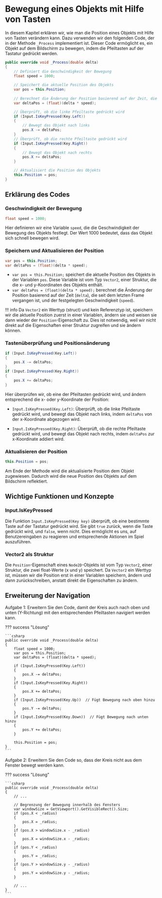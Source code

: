 # Bewegung eines Objekts mit Hilfe von Tasten

In diesem Kapitel erklären wir, wie man die Position eines Objekts mit Hilfe von Tasten verändern kann. Dazu verwenden wir den folgenden Code, der in der Methode `_Process` implementiert ist. Dieser Code ermöglicht es, ein Objekt auf dem Bildschirm zu bewegen, indem die Pfeiltasten auf der Tastatur gedrückt werden.

```csharp
public override void _Process(double delta)
{
    // Definiert die Geschwindigkeit der Bewegung
    float speed = 1000;
    
    // Speichert die aktuelle Position des Objekts
    var pos = this.Position;
    
    // Berechnet die Änderung der Position basierend auf der Zeit, die seit dem letzten Frame vergangen ist
    var deltaPos = (float)(delta * speed);

    // Überprüft, ob die linke Pfeiltaste gedrückt wird
    if (Input.IsKeyPressed(Key.Left))
    {
        // Bewegt das Objekt nach links
        pos.X -= deltaPos;
    }
    // Überprüft, ob die rechte Pfeiltaste gedrückt wird
    if (Input.IsKeyPressed(Key.Right))
    {
        // Bewegt das Objekt nach rechts
        pos.X += deltaPos;
    }

    // Aktualisiert die Position des Objekts
    this.Position = pos;
}
```

## Erklärung des Codes

### Geschwindigkeit der Bewegung

```csharp
float speed = 1000;
```

Hier definieren wir eine Variable `speed`, die die Geschwindigkeit der Bewegung des Objekts festlegt. Der Wert 1000 bedeutet, dass das Objekt sich schnell bewegen wird.

### Speichern und Aktualisieren der Position

```csharp
var pos = this.Position;
var deltaPos = (float)(delta * speed);
```

- `var pos = this.Position;` speichert die aktuelle Position des Objekts in der Variablen `pos`. Diese Variable ist vom Typ `Vector2`, einer Struktur, die die x- und y-Koordinaten des Objekts enthält.
- `var deltaPos = (float)(delta * speed);` berechnet die Änderung der Position basierend auf der Zeit (`delta`), die seit dem letzten Frame vergangen ist, und der festgelegten Geschwindigkeit (`speed`).

!!! info
    Da `Vector2` ein Werttyp (struct) und kein Referenztyp ist, speichern wir die aktuelle Position zuerst in einer Variablen, ändern sie und weisen sie dann wieder der `Position`-Eigenschaft zu. Dies ist notwendig, weil wir nicht direkt auf die Eigenschaften einer Struktur zugreifen und sie ändern können.

### Tastenüberprüfung und Positionsänderung

```csharp
if (Input.IsKeyPressed(Key.Left))
{
    pos.X -= deltaPos;
}
if (Input.IsKeyPressed(Key.Right))
{
    pos.X += deltaPos;
}
```

Hier überprüfen wir, ob eine der Pfeiltasten gedrückt wird, und ändern entsprechend die x- oder y-Koordinate der Position:

- `Input.IsKeyPressed(Key.Left)`: Überprüft, ob die linke Pfeiltaste gedrückt wird, und bewegt das Objekt nach links, indem `deltaPos` von der x-Koordinate abgezogen wird.

- `Input.IsKeyPressed(Key.Right)`: Überprüft, ob die rechte Pfeiltaste gedrückt wird, und bewegt das Objekt nach rechts, indem `deltaPos` zur x-Koordinate addiert wird.

### Aktualisieren der Position

```csharp
this.Position = pos;
```

Am Ende der Methode wird die aktualisierte Position dem Objekt zugewiesen. Dadurch wird die neue Position des Objekts auf dem Bildschirm reflektiert.

## Wichtige Funktionen und Konzepte

### Input.IsKeyPressed

Die Funktion `Input.IsKeyPressed(Key key)` überprüft, ob eine bestimmte Taste auf der Tastatur gedrückt wird. Sie gibt `true` zurück, wenn die Taste gedrückt wird, und `false`, wenn nicht. Dies ermöglicht es uns, auf Benutzereingaben zu reagieren und entsprechende Aktionen im Spiel auszuführen.

### Vector2 als Struktur

Die `Position`-Eigenschaft eines `Node2D`-Objekts ist vom Typ `Vector2`, einer Struktur, die zwei float-Werte (x und y) speichert. Da `Vector2` ein Werttyp ist, müssen wir die Position erst in einer Variablen speichern, ändern und dann zurückschreiben, anstatt direkt die Eigenschaften zu ändern.

## Erweiterung der Navigation

Aufgabe 1: Erweitern Sie den Code, damit der Kreis auch nach oben und unten (Y-Richtung) mit den entsprechenden Pfeiltasten navigiert werden kann.

??? success "Lösung"

    ```csharp
    public override void _Process(double delta)
    {
        float speed = 1000;
        var pos = this.Position;
        var deltaPos = (float)(delta * speed);

        if (Input.IsKeyPressed(Key.Left))
        {
            pos.X -= deltaPos;
        }
        if (Input.IsKeyPressed(Key.Right))
        {
            pos.X += deltaPos;
        }
        if (Input.IsKeyPressed(Key.Up))  // Fügt Bewegung nach oben hinzu
        {
            pos.Y -= deltaPos;
        }
        if (Input.IsKeyPressed(Key.Down))  // Fügt Bewegung nach unten hinzu
        {
            pos.Y += deltaPos;
        }

        this.Position = pos;
    }
    ```

Aufgabe 2: Erweitern Sie den Code so, dass der Kreis nicht aus dem Fenster bewegt werden kann.

??? success "Lösung"

    ```csharp
    public override void _Process(double delta)
    {
        // ...

        // Begrenzung der Bewegung innerhalb des Fensters
        var windowSize = GetViewport().GetVisibleRect().Size;
        if (pos.X < _radius)
        {
            pos.X = _radius;
        }
        if (pos.X > windowSize.x - _radius)
        {
            pos.X = windowSize.x - _radius;
        }
        if (pos.Y < _radius)
        {
            pos.Y = _radius;
        }
        if (pos.Y > windowSize.y - _radius)
        {
            pos.Y = windowSize.y - _radius;
        }

        // ...
    }
    ```